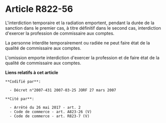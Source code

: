 # Article R822-56

L'interdiction temporaire et la radiation emportent, pendant la durée de la sanction dans le premier cas, à titre définitif
dans le second cas, interdiction d'exercer la profession de commissaire aux comptes.

La personne interdite temporairement ou radiée ne peut faire état de la qualité de commissaire aux comptes.

L'omission emporte interdiction d'exercer la profession et de faire état de la qualité de commissaire aux comptes.

**Liens relatifs à cet article**

	**Codifié par**:

	  - Décret n°2007-431 2007-03-25 JORF 27 mars 2007

	**Cité par**:

	  - Arrêté du 26 mai 2017 - art. 2
	  - Code de commerce - art. A823-26 (V)
	  - Code de commerce - art. R823-7 (V)
